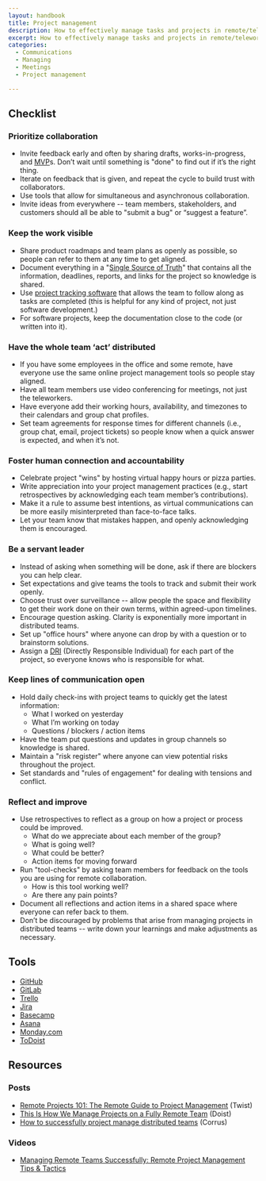 ```yaml
---
layout: handbook
title: Project management
description: How to effectively manage tasks and projects in remote/telework teams.
excerpt: How to effectively manage tasks and projects in remote/telework teams.
categories:
  - Communications
  - Managing
  - Meetings
  - Project management

---
```


## Checklist

### Prioritize collaboration

* Invite feedback early and often by sharing drafts, works-in-progress, and [MVP](https://www.agilealliance.org/glossary/mvp/)s. Don’t wait until something is "done" to find out if it’s the right thing.
* Iterate on feedback that is given, and repeat the cycle to build trust with collaborators.
* Use tools that allow for simultaneous and asynchronous collaboration.
* Invite ideas from everywhere -- team members, stakeholders, and customers should all be able to "submit a bug" or “suggest a feature”.

### Keep the work visible

* Share product roadmaps and team plans as openly as possible, so people can refer to them at any time to get aligned.
* Document everything in a "[Single Source of Truth](https://distributedgov.com/guide/communications#establish-a-single-source-of-truth)" that contains all the information, deadlines, reports, and links for the project so knowledge is shared.
* Use [project tracking software](#heading=h.xg73hzgx2e8i) that allows the team to follow along as tasks are completed (this is helpful for any kind of project, not just software development.)
* For software projects, keep the documentation close to the code (or written into it).

### Have the whole team ‘act’ distributed

* If you have some employees in the office and some remote, have everyone use the same online project management tools so people stay aligned.
* Have all team members use video conferencing for meetings, not just the teleworkers.
* Have everyone add their working hours, availability, and timezones to their calendars and group chat profiles.
* Set team agreements for response times for different channels (i.e., group chat, email, project tickets) so people know when a quick answer is expected, and when it’s not.

### Foster human connection and accountability

* Celebrate project "wins" by hosting virtual happy hours or pizza parties.
* Write appreciation into your project management practices (e.g., start retrospectives by acknowledging each team member’s contributions).
* Make it a rule to assume best intentions, as virtual communications can be more easily misinterpreted than face-to-face talks.
* Let your team know that mistakes happen, and openly acknowledging them is encouraged.

### Be a servant leader

* Instead of asking when something will be done, ask if there are blockers you can help clear.
* Set expectations and give teams the tools to track and submit their work openly. 
* Choose trust over surveillance -- allow people the space and flexibility to get their work done on their own terms, within agreed-upon timelines.
* Encourage question asking. Clarity is exponentially more important in distributed teams.
* Set up "office hours" where anyone can drop by with a question or to brainstorm solutions.
* Assign a [DRI](https://about.gitlab.com/handbook/people-group/directly-responsible-individuals/) (Directly Responsible Individual) for each part of the project, so everyone knows who is responsible for what.

### Keep lines of communication open

* Hold daily check-ins with project teams to quickly get the latest information:
    * What I worked on yesterday
    * What I’m working on today
    * Questions / blockers / action items
* Have the team put questions and updates in group channels so knowledge is shared.
* Maintain a "risk register" where anyone can view potential risks throughout the project.
* Set standards and "rules of engagement" for dealing with tensions and conflict.

### Reflect and improve

* Use retrospectives to reflect as a group on how a project or process could be improved.
    * What do we appreciate about each member of the group?
    * What is going well?
    * What could be better?
    * Action items for moving forward
* Run "tool-checks" by asking team members for feedback on the tools you are using for remote collaboration.
    * How is this tool working well?
    * Are there any pain points?
* Document all reflections and action items in a shared space where everyone can refer back to them.
* Don’t be discouraged by problems that arise from managing projects in distributed teams -- write down your learnings and make adjustments as necessary.

## Tools

* [GitHub](https://github.com/)
* [GitLab](https://about.gitlab.com/)
* [Trello](https://trello.com/)
* [Jira](https://www.atlassian.com/software/jira)
* [Basecamp](https://basecamp.com/)
* [Asana](https://asana.com/)
* [Monday.com](https://monday.com/)
* [ToDoist](https://todoist.com/)

## Resources

### Posts

* [Remote Projects 101: The Remote Guide to Project Management](https://twist.com/remote-work-guides/remote-project-management) (Twist)
* [This Is How We Manage Projects on a Fully Remote Team](https://doist.com/blog/how-we-manage-projects-on-a-fully-remote-team/) (Doist)
* [How to successfully project manage distributed teams](https://corrus.com/blog/how-to-successfully-project-manage-distributed-teams/) (Corrus)

### Videos

* [Managing Remote Teams Successfully: Remote Project Management Tips & Tactics](https://www.youtube.com/watch?v=rb3LhwPr7P4)
